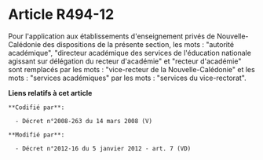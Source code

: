 # Article R494-12

Pour l'application aux établissements d'enseignement privés de Nouvelle-Calédonie des dispositions de la présente section,
les mots : "autorité académique", "directeur académique des services de l'éducation nationale agissant sur délégation du
recteur d'académie" et "recteur d'académie" sont remplacés par les mots : "vice-recteur de la Nouvelle-Calédonie" et les
mots : "services académiques" par les mots : "services du vice-rectorat".

**Liens relatifs à cet article**

	**Codifié par**:

	  - Décret n°2008-263 du 14 mars 2008 (V)

	**Modifié par**:

	  - Décret n°2012-16 du 5 janvier 2012 - art. 7 (VD)

